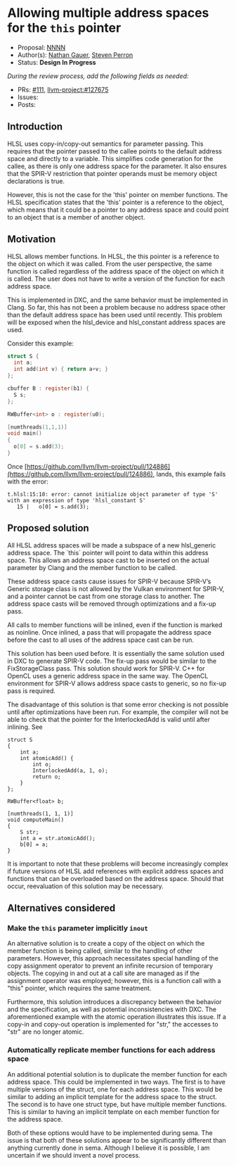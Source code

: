 <!-- {% raw %} -->

# Allowing multiple address spaces for the `this` pointer

*   Proposal: [NNNN](http://NNNN-this-address-space.md)
*   Author(s): [Nathan Gauer](https://github.com/keenuts),
    [Steven Perron](https://github.com/s-perron)
*   Status: **Design In Progress**

*During the review process, add the following fields as needed:*

*   PRs: [\#111](https://github.com/llvm/wg-hlsl/pull/111),
    [llvm-project:\#127675](https://github.com/llvm/llvm-project/pull/127675)
*   Issues:
*   Posts:

## Introduction

HLSL uses copy-in/copy-out semantics for parameter passing. This requires that
the pointer passed to the callee points to the default address space and
directly to a variable. This simplifies code generation for the callee, as there
is only one address space for the parameter. It also ensures that the SPIR-V
restriction that pointer operands must be memory object declarations is true.

However, this is not the case for the 'this' pointer on member functions. The
HLSL specification states that the 'this' pointer is a reference to the object,
which means that it could be a pointer to any address space and could point to
an object that is a member of another object.

## Motivation

HLSL allows member functions. In HLSL, the this pointer is a reference to the
object on which it was called. From the user perspective, the same function is
called regardless of the address space of the object on which it is called. The
user does not have to write a version of the function for each address space.

This is implemented in DXC, and the same behavior must be implemented in Clang.
So far, this has not been a problem because no address space other than the
default address space has been used until recently. This problem will be exposed
when the hlsl\_device and hlsl\_constant address spaces are used.

Consider this example:

```c
struct S {
  int a;
  int add(int v) { return a+v; }
};

cbuffer B : register(b1) {
  S s;
};

RWBuffer<int> o : register(u0);

[numthreads(1,1,1)]
void main()
{
  o[0] = s.add(3);
}
```

Once
[https://github.com/llvm/llvm-project/pull/124886](https://github.com/llvm/llvm-project/pull/124886),
lands, this example fails with the error:

```
t.hlsl:15:10: error: cannot initialize object parameter of type 'S' with an expression of type 'hlsl_constant S'
   15 |   o[0] = s.add(3);
```

## Proposed solution

All HLSL address spaces will be made a subspace of a new hlsl\_generic address
space. The \`this\` pointer will point to data within this address space. This
allows an address space cast to be inserted on the actual parameter by Clang and
the member function to be called.

These address space casts cause issues for SPIR-V because SPIR-V’s Generic
storage class is not allowed by the Vulkan environment for SPIR-V, and a pointer
cannot be cast from one storage class to another. The address space casts will
be removed through optimizations and a fix-up pass.

All calls to member functions will be inlined, even if the function is marked as
noinline. Once inlined, a pass that will propagate the address space before the
cast to all uses of the address space cast can be run.

This solution has been used before. It is essentially the same solution used in
DXC to generate SPIR-V code. The fix-up pass would be similar to the
FixStorageClass pass. This solution should work for SPIR-V. C++ for OpenCL uses
a generic address space in the same way. The OpenCL environment for SPIR-V
allows address space casts to generic, so no fix-up pass is required.

The disadvantage of this solution is that some error checking is not possible
until after optimizations have been run. For example, the compiler will not be
able to check that the pointer for the InterlockedAdd is valid until after
inlining. See

```
struct S
{
    int a;
    int atomicAdd() {
        int o;
        InterlockedAdd(a, 1, o);
        return o;
    }
};

RWBuffer<float> b;

[numthreads(1, 1, 1)]
void computeMain()
{
    S str;
    int a = str.atomicAdd();
    b[0] = a;
}
```

It is important to note that these problems will become increasingly complex if
future versions of HLSL add references with explicit address spaces and
functions that can be overloaded based on the address space. Should that occur,
reevaluation of this solution may be necessary.

## Alternatives considered

### Make the `this` parameter implicitly `inout`

An alternative solution is to create a copy of the object on which the member
function is being called, similar to the handling of other parameters. However,
this approach necessitates special handling of the copy assignment operator to
prevent an infinite recursion of temporary objects. The copying in and out at a
call site are managed as if the assignment operator was employed; however, this
is a function call with a "this" pointer, which requires the same treatment.

Furthermore, this solution introduces a discrepancy between the behavior and the
specification, as well as potential inconsistencies with DXC. The aforementioned
example with the atomic operation illustrates this issue. If a copy-in and
copy-out operation is implemented for "str," the accesses to "str" are no longer
atomic.

### Automatically replicate member functions for each address space

An additional potential solution is to duplicate the member function for each
address space. This could be implemented in two ways. The first is to have
multiple versions of the struct, one for each address space. This would be
similar to adding an implicit template for the address space to the struct. The
second is to have one struct type, but have multiple member functions. This is
similar to having an implicit template on each member function for the address
space.

Both of these options would have to be implemented during sema. The issue is
that both of these solutions appear to be significantly different than anything
currently done in sema. Although I believe it is possible, I am uncertain if we
should invent a novel process.

<!-- {% endraw %} -->
